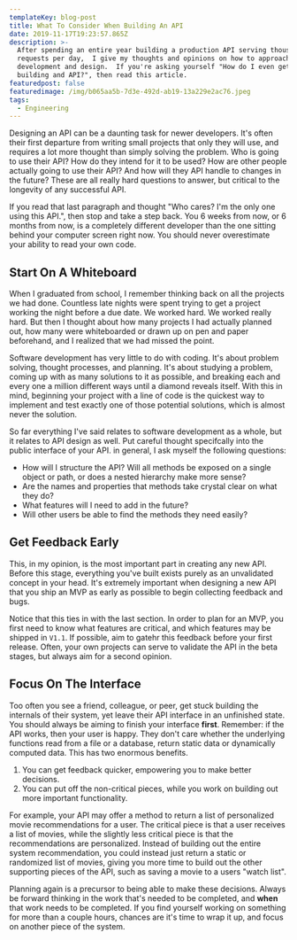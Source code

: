 ```yaml
---
templateKey: blog-post
title: What To Consider When Building An API
date: 2019-11-17T19:23:57.865Z
description: >-
  After spending an entire year building a production API serving thousands of
  requests per day,  I give my thoughts and opinions on how to approach API
  development and design.  If you're asking yourself "How do I even get started
  building and API?", then read this article.
featuredpost: false
featuredimage: /img/b065aa5b-7d3e-492d-ab19-13a229e2ac76.jpeg
tags:
  - Engineering
---
```

Designing an API can be a daunting task for newer developers.  It's often their first departure from writing small projects that only they will use, and requires a lot more thought than simply solving the problem.  Who is going to use their API?  How do they intend for it to be used?  How are other people actually going to use their API?  And how will they API handle to changes in the future?  These are all really hard questions to answer, but critical to the longevity of any successful API.

If you read that last paragraph and thought "Who cares? I'm the only one using this API.", then stop and take a step back.  You 6 weeks from now, or 6 months from now, is a completely different developer than the one sitting behind your computer screen right now.   You should never overestimate your ability to read your own code.

## Start On A Whiteboard

When I graduated from school, I remember thinking back on all the projects we had done.  Countless late nights were spent trying to get a project working the night before a due date.  We worked hard.  We worked really hard.  But then I thought about how many projects I had actually planned out, how many were whiteboarded or drawn up on pen and paper beforehand, and I realized that we had missed the point.

Software development has very little to do with coding.  It's about problem solving, thought processes, and planning.  It's about studying a problem, coming up with as many solutions to it as possible, and breaking each and every one a million different ways until a diamond reveals itself.  With this in mind, beginning your project with a line of code is the quickest way to implement and test exactly one of those potential solutions, which is almost never the solution.

So far everything I've said relates to software development as a whole, but it relates to API design as well.  Put careful thought specifcally into the public interface of your API.  in general, I ask myself the following questions:

* How will I structure the API?  Will all methods be exposed on a single object or path, or does a nested hierarchy make more sense?
* Are the names and properties that methods take crystal clear on what they do?
* What features will I need to add in the future?
* Will other users be able to find the methods they need easily?

## Get Feedback Early

This, in my opinion, is the most important part in creating any new API.  Before this stage, everything you've built exists purely as an unvalidated concept in your head.  It's extremely important when designing a new API that you ship an MVP as early as possible to begin collecting feedback and bugs.

Notice that this ties in with the last section.  In order to plan for an MVP, you first need to know what features are critical, and which features may be shipped in `V1.1`.  If possible, aim to gatehr this feedback before your first release.  Often, your own projects can serve to validate the API in the beta stages, but always aim for a second opinion.

## Focus On The Interface

Too often you see a friend, colleague, or peer, get stuck building the internals of their system, yet leave their API interface in an unfinished state.  You should always be aiming to finish your interface **first**.  Remember: if the API works, then your user is happy.  They don't care whether the underlying functions read from a file or a database, return static data or dynamically computed data.  This has two enormous benefits.

1. You can get feedback quicker, empowering you to make better decisions.
2. You can put off the non-critical pieces, while you work on building out more important functionality.

For example, your API may offer a method to return a list of personalized movie recommendations for a user.  The critical piece is that a user receives a list of movies, while the slightly less critical piece is that the recommendations are personalized.  Instead of building out the entire system recommendation, you could instead just return a static or randomized list of movies, giving you more time to build out the other supporting pieces of the API, such as saving a movie to a users "watch list".

Planning again is a precursor to being able to make these decisions.  Always be forward thinking in the work that's needed to be completed, and **when** that work needs to be completed.  If you find yourself working on something for more than a couple hours, chances are it's time to wrap it up, and focus on another piece of the system.
